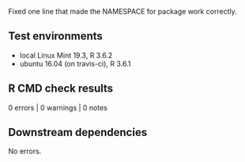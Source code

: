 Fixed one line that made the NAMESPACE for package work correctly.

## Test environments
* local Linux Mint 19.3, R 3.6.2
* ubuntu 16.04 (on travis-ci), R 3.6.1


## R CMD check results
0 errors | 0 warnings | 0 notes


## Downstream dependencies
No errors.